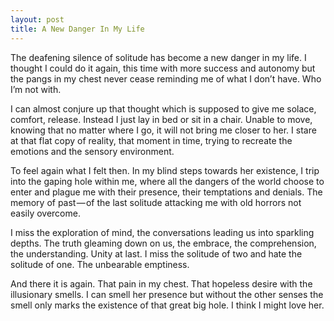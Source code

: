 ```yaml
---
layout: post
title: A New Danger In My Life
---
```


The deafening silence of solitude has become a new danger in my life. I thought I could do it again, this time with more success and autonomy but the pangs in my chest never cease reminding me of what I don’t have. Who I’m not with.

I can almost conjure up that thought which is supposed to give me solace, comfort, release. Instead I just lay in bed or sit in a chair. Unable to move, knowing that no matter where I go, it will not bring me closer to her. I stare at that flat copy of reality, that moment in time, trying to recreate the emotions and the sensory environment.

To feel again what I felt then. In my blind steps towards her existence, I trip into the gaping hole within me, where all the dangers of the world choose to enter and plague me with their presence, their temptations and denials. The memory of past — of the last solitude attacking me with old horrors not easily overcome.

I miss the exploration of mind, the conversations leading us into sparkling depths. The truth gleaming down on us, the embrace, the comprehension, the understanding. Unity at last. I miss the solitude of two and hate the solitude of one. The unbearable emptiness.

And there it is again. That pain in my chest. That hopeless desire with the illusionary smells. I can smell her presence but without the other senses the smell only marks the existence of that great big hole. I think I might love her.

